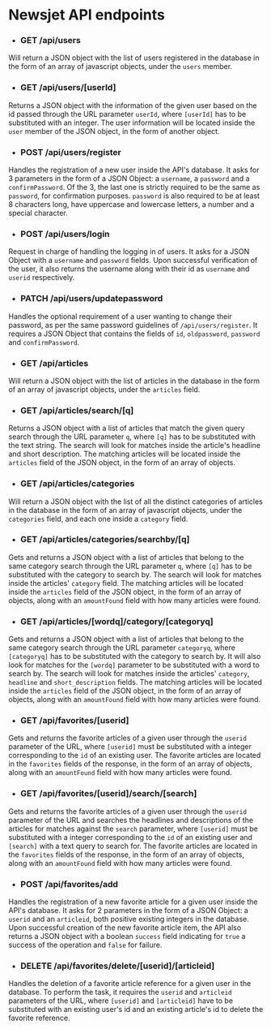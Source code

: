 # Newsjet API endpoints
- ### GET /api/users
Will return a JSON object with the list of users registered in the database in the form of an array of javascript objects, under the `users` member.
- ### GET /api/users/[userId]
Returns a JSON object with the information of the given user based on the id passed through the URL parameter `userId`, where `[userId]` has to be substituted with an integer. The user information will be located inside the `user` member of the JSON object, in the form of another object.
- ### POST /api/users/register
Handles the registration of a new user inside the API's database. It asks for 3 parameters in the form of a JSON Object: a `username`, a `password` and a `confirmPassword`. Of the 3, the last one is strictly required to be the same as `password`, for confirmation purposes. `password` is also required to be at least 8 characters long, have uppercase and lowercase letters, a number and a special character.
- ### POST /api/users/login
Request in charge of handling the logging in of users. It asks for a JSON Object with a `username` and `password` fields. Upon successful verification of the user, it also returns the username along with their id as `username` and `userid` respectively.
- ### PATCH /api/users/updatepassword
Handles the optional requirement of a user wanting to change their password, as per the same password guidelines of `/api/users/register`. It requires a JSON Object that contains the fields of `id`, `oldpassword`, `password` and `confirmPassword`.
- ### GET /api/articles
Will return a JSON object with the list of articles in the database in the form of an array of javascript objects, under the `articles` field.
- ### GET /api/articles/search/[q]
Returns a JSON object with a list of articles that match the given query search through the URL parameter `q`, where `[q]` has to be substituted with the text string. The search will look for matches inside the article's headline and short description. The matching articles will be located inside the `articles` field of the JSON object, in the form of an array of objects.
- ### GET /api/articles/categories
Will return a JSON object with the list of all the distinct categories of articles in the database in the form of an array of javascript objects, under the `categories` field, and each one inside a `category` field.
- ### GET /api/articles/categories/searchby/[q]
Gets and returns a JSON object with a list of articles that belong to the same category search through the URL parameter `q`, where `[q]` has to be substituted with the category to search by. The search will look for matches inside the articles' `category` field. The matching articles will be located inside the `articles` field of the JSON object, in the form of an array of objects, along with an `amountFound` field with how many articles were found.
- ### GET /api/articles/[wordq]/category/[categoryq]
Gets and returns a JSON object with a list of articles that belong to the same category search through the URL parameter `categoryq`, where `[categoryq]` has to be substituted with the category to search by. It will also look for matches for the `[wordq]` parameter to be substituted with a word to search by. The search will look for matches inside the articles' `category`, `headline` and `short_description` fields. The matching articles will be located inside the `articles` field of the JSON object, in the form of an array of objects, along with an `amountFound` field with how many articles were found.
- ### GET /api/favorites/[userid]
 Gets and returns the favorite articles of a given user through the `userid` parameter of the URL, where `[userid]` must be substituted with a integer corresponding to the `id` of an existing user. The favorite articles are located in the `favorites` fields of the response, in the form of an array of objects, along with an `amountFound` field with how many articles were found.
 - ### GET /api/favorites/[userid]/search/[search]
 Gets and returns the favorite articles of a given user through the `userid` parameter of the URL and searches the headlines and descriptions of the articles for matches against the `search` parameter, where `[userid]` must be substituted with a integer corresponding to the `id` of an existing user and `[search]` with a text query to search for. The favorite articles are located in the `favorites` fields of the response, in the form of an array of objects, along with an `amountFound` field with how many articles were found.
 - ### POST /api/favorites/add
Handles the registration of a new favorite article for a given user inside the API's database. It asks for 2 parameters in the form of a JSON Object: a `userid` and an `articleid`, both positive existing integers in the database. Upon successful creation of the new favorite article item, the API also returns a JSON object with a boolean `success` field indicating for `true` a success of the operation and `false` for failure.
 - ### DELETE /api/favorites/delete/[userid]/[articleid]
Handles the deletion of a favorite article reference for a given user in the database. To perform the task, it requires the `userid` and `articleid` parameters of the URL, where `[userid]` and `[articleid]` have to be substituted with an existing user's id and an existing article's id to delete the favorite reference.
